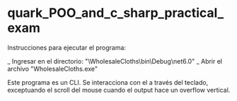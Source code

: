 # quark_POO_and_c_sharp_practical_exam

Instrucciones para ejecutar el programa:

_ Ingresar en el directorio: "\WholesaleCloths\bin\Debug\net6.0\"
_ Abrir el archivo "WholesaleCloths.exe"

Este programa es un CLI.
Se interacciona con el a través del teclado, exceptuando el scroll
del mouse cuando el output hace un overflow vertical.